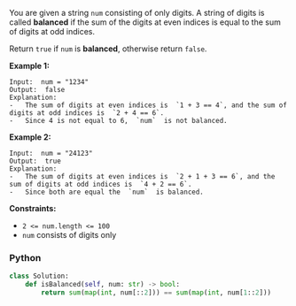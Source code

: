 You are given a string  `num`  consisting of only digits. A string of digits is called  **balanced** if the sum of the
digits at even indices is equal to the sum of digits at odd indices.

Return  `true`  if  `num`  is  **balanced**, otherwise return  `false`.

**Example 1:**

```
Input:  num = "1234"
Output:  false
Explanation:
-   The sum of digits at even indices is  `1 + 3 == 4`, and the sum of digits at odd indices is  `2 + 4 == 6`.
-   Since 4 is not equal to 6,  `num`  is not balanced.
```

**Example 2:**

```
Input:  num = "24123"
Output:  true
Explanation:
-   The sum of digits at even indices is  `2 + 1 + 3 == 6`, and the sum of digits at odd indices is  `4 + 2 == 6`.
-   Since both are equal the  `num`  is balanced.
```

**Constraints:**

- `2 <= num.length <= 100`
- `num`  consists of digits only

### Python

```py
class Solution:
    def isBalanced(self, num: str) -> bool:
        return sum(map(int, num[::2])) == sum(map(int, num[1::2]))
```